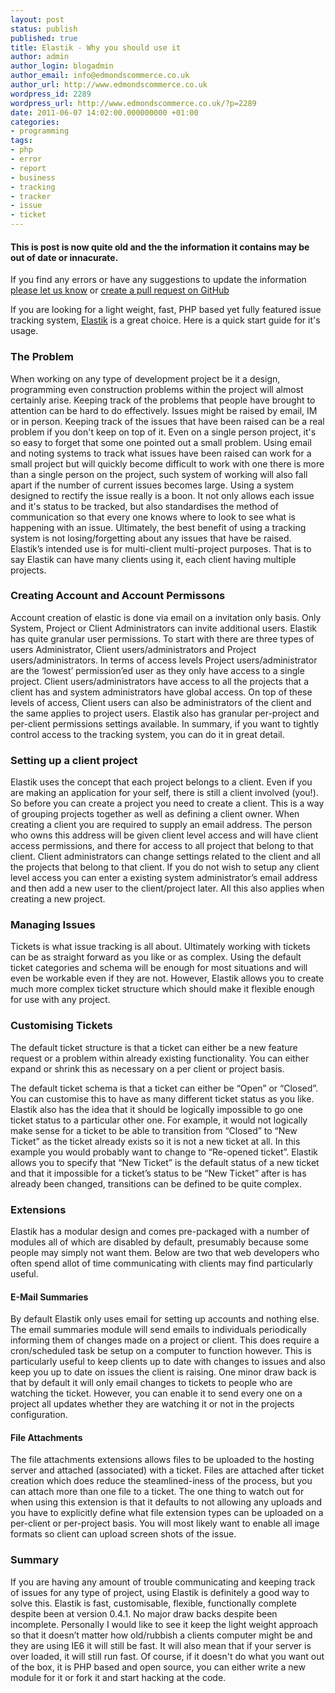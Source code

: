 ```yaml
---
layout: post
status: publish
published: true
title: Elastik - Why you should use it
author: admin
author_login: blogadmin
author_email: info@edmondscommerce.co.uk
author_url: http://www.edmondscommerce.co.uk
wordpress_id: 2289
wordpress_url: http://www.edmondscommerce.co.uk/?p=2289
date: 2011-06-07 14:02:00.000000000 +01:00
categories:
- programming
tags:
- php
- error
- report
- business
- tracking
- tracker
- issue
- ticket
---
```

<div class="oldpost"><h4>This is post is now quite old and the the information it contains may be out of date or innacurate.</h4>
<p>
If you find any errors or have any suggestions to update the information <a href="http://edmondscommerce.github.io/contact-us/index.html">please let us know</a>
or <a href="https://github.com/edmondscommerce/edmondscommerce.github.io">create a pull request on GitHub</a>
</p>
</div>
If you are looking for a light weight, fast, PHP based yet fully featured issue tracking system, <a href="http://elastik.sourceforge.net/">Elastik</a> is a great choice. Here is a quick start guide for it's usage.

<h3>The Problem</h3>
When working on any type of development project be it a design, programming even construction problems within the project will almost certainly arise. Keeping track of the problems that people have brought to attention can be hard to do effectively. Issues might be raised by email, IM or in person. Keeping track of the issues that have been raised can be a real problem if you don't keep on top of it. Even on a single person project, it's so easy to forget that some one pointed out a small problem. Using email and noting systems to track what issues have been raised can work for a small project but will quickly become difficult to work with one there is more than a single person on the project, such system of working will also fall apart if the number of current issues becomes large. Using a system designed to rectify the issue really is a boon. It not only allows each issue and it's status to be tracked, but also standardises the method of communication so that every one knows where to look to see what is happening with an issue. Ultimately, the best benefit of using a tracking system is not losing/forgetting about any issues that have be raised.
Elastik’s intended use is for multi-client multi-project purposes. That is to say Elastik can have many clients using it, each client having multiple projects.

<h3>Creating Account and Account Permissons</h3>
Account creation of elastic is done via email on a invitation only basis. Only System, Project or Client Administrators can invite additional users. Elastik has quite granular user permissions. To start with there are three types of users Administrator, Client users/administrators and Project users/administrators. In terms of access levels Project users/administrator are the ‘lowest’ permission’ed user as they only have access to a single project. Client users/administrators have access to all the projects that a client has and system administrators have global access. On top of these levels of access, Client users can also be administrators of the client and the same applies to project users. Elastik also has granular per-project and per-client permissions settings available. In summary, if you want to tightly control access to the tracking system, you can do it in great detail.

<h3>Setting up a client project</h3>
Elastik uses the concept that each project belongs to a client. Even if you are making an application for your self, there is still a client involved (you!). So before you can create a project you need to create a client. This is a way of grouping projects together as well as defining a client owner. When creating a client you are required to supply an email address. The person who owns this address will be given client level access and will have client access permissions, and there for access to all project that belong to that client. Client administrators can change settings related to the client and all the projects that belong to that client. If you do not wish to setup any client level access you can enter a existing system administrator’s email address and then add a new user to the client/project later. All this also applies when creating a new project.

<h3>Managing Issues</h3>
Tickets is what issue tracking is all about. Ultimately working with tickets can be as straight forward as you like or as complex. Using the default ticket categories and schema will be enough for most situations and will even be workable even if they are not. However, Elastik allows you to create much more complex ticket structure which should make it flexible enough for use with any project.

<h3>Customising Tickets</h3>
The default ticket structure is that a ticket can either be a new feature request or a problem within already existing functionality. You can either expand or shrink this as necessary on a per client or project basis.

The default ticket schema is that a ticket can either be “Open” or “Closed”. You can customise this to have as many different ticket status as you like. Elastik also has the idea that it should be logically impossible to go one ticket status to a particular other one. For example, it would not logically make sense for a ticket to be able to transition from “Closed” to “New Ticket” as the ticket already exists so it is not a new ticket at all. In this example you would probably want to change to “Re-opened ticket”. Elastik allows you to specify that “New Ticket” is the default status of a new ticket and that it impossible for a ticket’s status to be “New Ticket” after is has already been changed, transitions can be defined to be quite complex.

<h3>Extensions</h3>
Elastik has a modular design and comes pre-packaged with a number of modules all of which are disabled by default, presumably because some people may simply not want them. Below are two that web developers who often spend allot of time communicating with clients may find particularly useful.

<h4>E-Mail Summaries</h4>
By default Elastik only uses email for setting up accounts and nothing else. The email summaries module will send emails to individuals periodically informing them of changes made on a project or client. This does require a cron/scheduled task be setup on a computer to function however. This is particularly useful to keep clients up to date with changes to issues and also keep you up to date on issues the client is raising.
One minor draw back is that by default it will only email changes to tickets to people who are watching the ticket. However, you can enable it to send every one on a project all updates whether they are watching it or not in the projects configuration.

<h4>File Attachments</h4>
The file attachments extensions allows files to be uploaded to the hosting server and attached (associated) with a ticket. Files are attached after ticket creation which does reduce the steamlined-iness of the process, but you can attach more than one file to a ticket.
The one thing to watch out for when using this extension is that it defaults to not allowing any uploads and you have to explicitly define what file extension types can be uploaded on a per-client or per-project basis. You will most likely want to enable all image formats so client can upload screen shots of the issue.

<h3>Summary</h3>
If you are having any amount of trouble communicating and keeping track of issues for any type of project, using Elastik is definitely a good way to solve this.
Elastik is fast, customisable, flexible, functionally complete despite been at version 0.4.1. No major draw backs despite been incomplete. Personally I would like to see it keep the light weight approach so that it doesn’t matter how old/rubbish a clients computer might be and they are using IE6 it will still be fast. It will also mean that if your server is over loaded, it will still run fast. Of course, if it doesn't do what you want out of the box, it is PHP based and open source, you can either write a new module for it or fork it and start hacking at the code.
